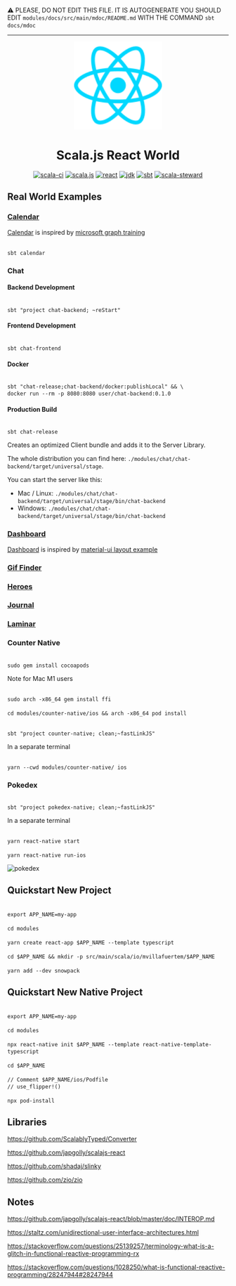 :warning: PLEASE, DO NOT EDIT THIS FILE.
IT IS AUTOGENERATE YOU SHOULD EDIT `modules/docs/src/main/mdoc/README.md`
WITH THE COMMAND `sbt docs/mdoc`

---


<p align="center"><img width="200" src="https://raw.githubusercontent.com/mvillafuertem/scalajs-react-world/master/reactjs-icon.svg"/></p>
<h1 align="center">Scala.js React World</h1>
<div align="center">

[![scala-ci](https://github.com/mvillafuertem/scalajs-react-world/workflows/scalaci/badge.svg)](https://github.com/mvillafuertem/scalajs-react-world/actions?query=workflow%3A%22scalaci%22)
[![scala.js](https://img.shields.io/badge/scala.js-1.3.1-red.svg?logo=scala&logoColor=red)](https://www.scala-js.org)
[![react](https://img.shields.io/badge/react-16.13.1-61DAFB.svg?logo=React)](https://reactjs.org)
[![jdk](https://img.shields.io/badge/jdk-11.0.8-orange.svg?logo=java&logoColor=white)](https://www.oracle.com/technetwork/java/javase/11all-relnotes-5013287.html)
[![sbt](https://img.shields.io/badge/sbt-1.4.6-blue.svg?logo=sbt)](https://github.com/sbt/sbt/releases)
[![scala-steward](https://img.shields.io/badge/Scala_Steward-helping-blue.svg?style=flat&logo=data:image/png;base64,iVBORw0KGgoAAAANSUhEUgAAAA4AAAAQCAMAAAARSr4IAAAAVFBMVEUAAACHjojlOy5NWlrKzcYRKjGFjIbp293YycuLa3pYY2LSqql4f3pCUFTgSjNodYRmcXUsPD/NTTbjRS+2jomhgnzNc223cGvZS0HaSD0XLjbaSjElhIr+AAAAAXRSTlMAQObYZgAAAHlJREFUCNdNyosOwyAIhWHAQS1Vt7a77/3fcxxdmv0xwmckutAR1nkm4ggbyEcg/wWmlGLDAA3oL50xi6fk5ffZ3E2E3QfZDCcCN2YtbEWZt+Drc6u6rlqv7Uk0LdKqqr5rk2UCRXOk0vmQKGfc94nOJyQjouF9H/wCc9gECEYfONoAAAAASUVORK5CYII=)](https://github.com/scala-steward-org/scala-steward)

</div>


## Real World Examples

### [Calendar](https://mvillafuertem.github.io/scalajs-react-world/calendar/)

[Calendar](https://mvillafuertem.github.io/scalajs-react-world/calendar/) is 
inspired by [microsoft graph training](https://github.com/microsoftgraph/msgraph-training-reactspa)

```shell

sbt calendar

```

### Chat

#### Backend Development

```shell script

sbt "project chat-backend; ~reStart"

```

#### Frontend Development

```shell script

sbt chat-frontend

```

#### Docker 

```shell script

sbt "chat-release;chat-backend/docker:publishLocal" && \
docker run --rm -p 8080:8080 user/chat-backend:0.1.0

```

#### Production Build

```shell script

sbt chat-release

```

Creates an optimized Client bundle and adds it to the Server Library.

The whole distribution you can find here: `./modules/chat/chat-backend/target/universal/stage`.

You can start the server like this:

* Mac / Linux: `./modules/chat/chat-backend/target/universal/stage/bin/chat-backend`
* Windows: `./modules/chat/chat-backend/target/universal/stage/bin/chat-backend`



### [Dashboard](https://mvillafuertem.github.io/scalajs-react-world/dashboard/)

[Dashboard](https://mvillafuertem.github.io/scalajs-react-world/dashboard/) is 
inspired by [material-ui layout example](https://v3.material-ui.com/getting-started/page-layout-examples/dashboard/)

### [Gif Finder](https://mvillafuertem.github.io/scalajs-react-world/gif-finder/)

### [Heroes](https://mvillafuertem.github.io/scalajs-react-world/heroes/)

### [Journal](https://mvillafuertem.github.io/scalajs-react-world/journal/)

### [Laminar](https://mvillafuertem.github.io/scalajs-react-world/laminar/)


### Counter Native

```shell

sudo gem install cocoapods

```

Note for Mac M1 users
```shell

sudo arch -x86_64 gem install ffi

cd modules/counter-native/ios && arch -x86_64 pod install

```

```shell script

sbt "project counter-native; clean;~fastLinkJS"

```

In a separate terminal
```shell

yarn --cwd modules/counter-native/ ios

```

### Pokedex


```shell script

sbt "project pokedex-native; clean;~fastLinkJS"

```

In a separate terminal
```shell

yarn react-native start

yarn react-native run-ios

```

![pokedex](./modules/pokedex-native/pokedex.gif)


## Quickstart New Project

```shell

export APP_NAME=my-app

cd modules

yarn create react-app $APP_NAME --template typescript

cd $APP_NAME && mkdir -p src/main/scala/io/mvillafuertem/$APP_NAME

yarn add --dev snowpack

```

## Quickstart New Native Project

```shell

export APP_NAME=my-app

cd modules

npx react-native init $APP_NAME --template react-native-template-typescript

cd $APP_NAME

// Comment $APP_NAME/ios/Podfile
// use_flipper!()

npx pod-install

```

## Libraries

https://github.com/ScalablyTyped/Converter

https://github.com/japgolly/scalajs-react

https://github.com/shadaj/slinky

https://github.com/zio/zio

## Notes

https://github.com/japgolly/scalajs-react/blob/master/doc/INTEROP.md

https://staltz.com/unidirectional-user-interface-architectures.html

https://stackoverflow.com/questions/25139257/terminology-what-is-a-glitch-in-functional-reactive-programming-rx

https://stackoverflow.com/questions/1028250/what-is-functional-reactive-programming/28247944#28247944
